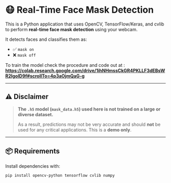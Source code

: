 # 😷 Real-Time Face Mask Detection

This is a Python application that uses OpenCV, TensorFlow/Keras, and cvlib to perform **real-time face mask detection** using your webcam.

It detects faces and classifies them as:
- ✅ `mask on`
- ❌ `mask off`

To train the model check the procedure and code out at : **https://colab.research.google.com/drive/1ihNHmssCkGR4PKLLF3dEBsWR2IgoID9f#scrollTo=4p3aOjmQaG-g**

---

## ⚠️ Disclaimer

> **The `.h5` model (`mask_data.h5`) used here is not trained on a large or diverse dataset.**
> 
> As a result, predictions may not be very accurate and should **not** be used for any critical applications. This is a **demo only**.      

---

## 📦 Requirements

Install dependencies with:

```bash
pip install opencv-python tensorflow cvlib numpy
